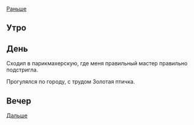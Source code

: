 [Раньше](2021.05.11.md)  
## Утро
## День
Сходил в парикмахерскую, где меня правильный мастер правильно подстригла.

Прогулялся по городу, с трудом Золотая птичка.
## Вечер
[Дальше](2021.05.13.md)
